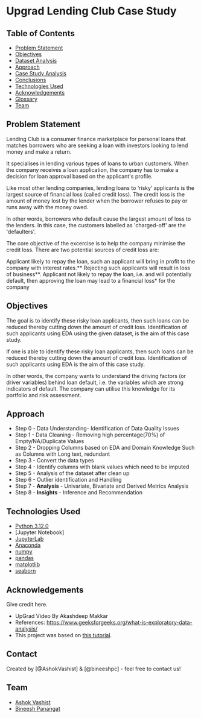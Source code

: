 # Upgrad Lending Club Case Study



## Table of Contents
* [Problem Statement](#problem-statement)
* [Objectives](#objectives)
* [Dataset Analysis](#dataset-analysis)
* [Approach](#approach)
* [Case Study Analysis](#case-study-analysis)
* [Conclusions](#conclusions)
* [Technologies Used](#technologies-used)
* [Acknowledgements](#acknowledgements)
* [Glossary](#glossary)
* [Team](#team)


<!-- You can include any other section that is pertinent to your problem -->

## Problem Statement
Lending Club is a consumer finance marketplace for personal loans that matches borrowers who are seeking a loan with investors looking to lend money and make a return.

It specialises in lending various types of loans to urban customers. When the company receives a loan application, the company has to make a decision for loan approval based on the applicant's profile.

Like most other lending companies, lending loans to ‘risky’ applicants is the largest source of financial loss (called credit loss). The credit loss is the amount of money lost by the lender when the borrower refuses to pay or runs away with the money owed.

In other words, borrowers who default cause the largest amount of loss to the lenders. In this case, the customers labelled as 'charged-off' are the 'defaulters'.

The core objective of the excercise is to help the company minimise the credit loss. There are two potential sources of credit loss are:

Applicant likely to repay the loan, such an applicant will bring in profit to the company with interest rates.** Rejecting such applicants will result in loss of business**.
Applicant not likely to repay the loan, i.e. and will potentially default, then approving the loan may lead to a financial loss* for the company

<!-- You don't have to answer all the questions - just the ones relevant to your project. -->

## Objectives
The goal is to identify these risky loan applicants, then such loans can be reduced thereby cutting down the amount of credit loss. Identification of such applicants using EDA using the given dataset, is the aim of this case study.

If one is able to identify these risky loan applicants, then such loans can be reduced thereby cutting down the amount of credit loss. Identification of such applicants using EDA is the aim of this case study.

In other words, the company wants to understand the driving factors (or driver variables) behind loan default, i.e. the variables which are strong indicators of default. The company can utilise this knowledge for its portfolio and risk assessment.

## Approach
- Step 0 - Data Understanding- Identification of Data Quality Issues
- Step 1 - Data Cleaning  - Removing high percentage(70%) of Empty/NA/Duplicate Values
- Step 2 - Dropping Columns based on EDA and Domain Knowledge Such as Columns with Long text, redundant
- Step 3 - Convert the data types
- Step 4 - Identify columns with blank values which need to be imputed
- Step 5 - Analysis of the dataset after clean up
- Step 6 - Outlier identification and Handling 
- Step 7 - **Analysis** - Univariate, Bivariate and Derived Metrics Analysis
- Step 8 - **Insights** - Inference and Recommendation
<!-- You don't have to answer all the questions - just the ones relevant to your project. -->


## Technologies Used
- [Python 3.12.0](https://www.python.org/download/releases/3.0/)
- [Jupyter Notebook]
- [JupyterLab](https://jupyter.org/)
- [Anaconda](https://anaconda.cloud/)
- [numpy](https://github.com/numpy)
- [pandas](https://github.com/pandas-dev/pandas)
- [matplotlib](https://github.com/matplotlib)
- [seaborn](https://github.com/seaborn)


<!-- As the libraries versions keep on changing, it is recommended to mention the version of library used in this project -->

## Acknowledgements
Give credit here.
- UpGrad Video By Akashdeep Makkar
- References: https://www.geeksforgeeks.org/what-is-exploratory-data-analysis/
- This project was based on [this tutorial](https://www.example.com).


## Contact
Created by [@AshokVashist] & [@bineeshpc] - feel free to contact us!


## Team
* [Ashok Vashist]()
* [Bineesh Panangat]()



